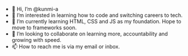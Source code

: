 - 👋 Hi, I’m @kunmi-a
- 👀 I’m interested in learning how to code and switching careers to tech.
- 🌱 I’m currently learning HTML, CSS and JS as my foundation. Hope to move to frameworks soon.
- 💞️ I’m looking to collaborate on learning more, accountability and growing with speed.
- 📫 How to reach me is via my email or inbox. 

<!---
kunmi-a/kunmi-a is a ✨ special ✨ repository because its `README.md` (this file) appears on your GitHub profile.
You can click the Preview link to take a look at your changes.
--->
